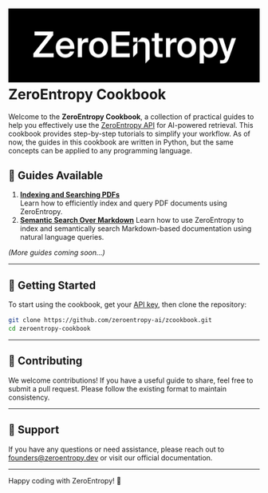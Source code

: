 # ![ZeroEntropy Logo](images/zeroentropy_logo.png) ZeroEntropy Cookbook

Welcome to the **ZeroEntropy Cookbook**, a collection of practical guides to help you effectively use the [ZeroEntropy API](https://dashboard.zeroentropy.dev) for AI-powered retrieval. This cookbook provides step-by-step tutorials to simplify your workflow.
As of now, the guides in this cookbook are written in Python, but the same concepts can be applied to any programming language.

## 📘 Guides Available

1. **[Indexing and Searching PDFs](guides/search_over_many_pdfs.ipynb)**  
   Learn how to efficiently index and query PDF documents using ZeroEntropy.
2. **[Semantic Search Over Markdown](guides/semantic_search_over_markdown/semantic_search_over_markdown.ipynb)**
   Learn how to use ZeroEntropy to index and semantically search Markdown-based documentation using natural language queries.

*(More guides coming soon...)*

---

## 🚀 Getting Started

To start using the cookbook, get your [API key](https://dashboard.zeroentropy.dev), then clone the repository:

```bash
git clone https://github.com/zeroentropy-ai/zcookbook.git
cd zeroentropy-cookbook
```

---

## 🤝 Contributing

We welcome contributions! If you have a useful guide to share, feel free to submit a pull request. Please follow the existing format to maintain consistency.

---

## 📧 Support

If you have any questions or need assistance, please reach out to founders@zeroentropy.dev or visit our official documentation.

---
Happy coding with ZeroEntropy! 🚀